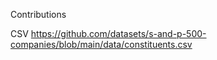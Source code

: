 Contributions

CSV https://github.com/datasets/s-and-p-500-companies/blob/main/data/constituents.csv